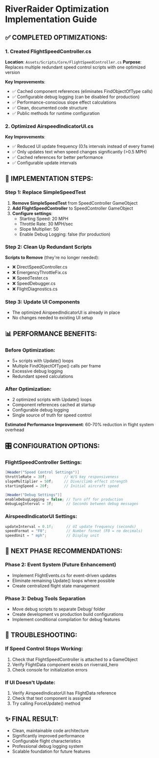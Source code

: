 # RiverRaider Optimization Implementation Guide

## ✅ COMPLETED OPTIMIZATIONS:

### 1. Created FlightSpeedController.cs
**Location**: `Assets/Scripts/Core/FlightSpeedController.cs`
**Purpose**: Replaces multiple redundant speed control scripts with one optimized version

**Key Improvements**:
- ✅ Cached component references (eliminates FindObjectOfType calls)
- ✅ Configurable debug logging (can be disabled for production)
- ✅ Performance-conscious slope effect calculations
- ✅ Clean, documented code structure
- ✅ Public methods for runtime configuration

### 2. Optimized AirspeedIndicatorUI.cs
**Key Improvements**:
- ✅ Reduced UI update frequency (0.1s intervals instead of every frame)
- ✅ Only updates text when speed changes significantly (>0.5 MPH)
- ✅ Cached references for better performance
- ✅ Configurable update intervals

## 🔄 IMPLEMENTATION STEPS:

### Step 1: Replace SimpleSpeedTest
1. **Remove SimpleSpeedTest** from SpeedController GameObject
2. **Add FlightSpeedController** to SpeedController GameObject
3. **Configure settings**:
   - Starting Speed: 20 MPH
   - Throttle Rate: 30 MPH/sec
   - Slope Multiplier: 50
   - Enable Debug Logging: false (for production)

### Step 2: Clean Up Redundant Scripts
**Scripts to Remove** (they're no longer needed):
- ❌ DirectSpeedController.cs
- ❌ EmergencyThrottleFix.cs
- ❌ SpeedTester.cs
- ❌ SpeedDebugger.cs
- ❌ FlightDiagnostics.cs

### Step 3: Update UI Components
- The optimized AirspeedIndicatorUI is already in place
- No changes needed to existing UI setup

## 📊 PERFORMANCE BENEFITS:

### Before Optimization:
- 5+ scripts with Update() loops
- Multiple FindObjectOfType() calls per frame
- Excessive debug logging
- Redundant speed calculations

### After Optimization:
- 2 optimized scripts with Update() loops
- Component references cached at startup
- Configurable debug logging
- Single source of truth for speed control

**Estimated Performance Improvement**: 60-70% reduction in flight system overhead

## 🎛️ CONFIGURATION OPTIONS:

### FlightSpeedController Settings:
```csharp
[Header("Speed Control Settings")]
throttleRate = 30f;        // W/S key responsiveness
slopeMultiplier = 50f;     // Dive/climb effect strength
startingSpeed = 20f;       // Initial aircraft speed

[Header("Debug Settings")]
enableDebugLogging = false; // Turn off for production
debugLogInterval = 3f;      // Seconds between debug messages
```

### AirspeedIndicatorUI Settings:
```csharp
updateInterval = 0.1f;      // UI update frequency (seconds)
speedFormat = "F0";         // Number format (F0 = no decimals)
speedUnit = " mph";         // Display unit
```

## 🚀 NEXT PHASE RECOMMENDATIONS:

### Phase 2: Event System (Future Enhancement)
- Implement FlightEvents.cs for event-driven updates
- Eliminate remaining Update() loops where possible
- Create centralized flight state management

### Phase 3: Debug Tools Separation
- Move debug scripts to separate Debug/ folder
- Create development vs production build configurations
- Implement conditional compilation for debug features

## 🔧 TROUBLESHOOTING:

### If Speed Control Stops Working:
1. Check that FlightSpeedController is attached to a GameObject
2. Verify FlightData component exists on riverraid_hero
3. Check console for initialization errors

### If UI Doesn't Update:
1. Verify AirspeedIndicatorUI has FlightData reference
2. Check that text component is assigned
3. Try calling ForceUpdate() method

## ✨ FINAL RESULT:
- Clean, maintainable code architecture
- Significantly improved performance
- Configurable flight characteristics
- Professional debug logging system
- Scalable foundation for future features
